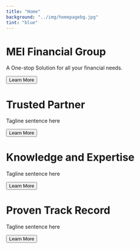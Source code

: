 ```yaml
---
title: "Home"
background: "../img/homepagebg.jpg"
tint: "blue"
---
```


<div id="carouselSlidesOnly" class="carousel slide" data-ride="carousel">
  <div class="carousel-inner">
    <div class="carousel-item one active">
      <div class="onebg"></div>
      <div class="container">
      	<div class="content-left">
      		<h1 class="home-header1">MEI Financial Group</h1>
      		<p class="home-p1">A One-stop Solution for all your financial needs.</p>
      		<button class="btn btn-info">Learn More</button>
      	</div>
      </div>
    </div>
    <div class="carousel-item two">
      <div class="twobg"></div>      
      <div class="container">
      	<div class="content-left">    
      		<h1 class="home-header1">Trusted Partner</h1>
      		<p class="home-p1">Tagline sentence here</p>
      		<button class="btn btn-info">Learn More</button>
      	</div>
      </div>      		
    </div>
    <div class="carousel-item three">
      <div class="threebg"></div>    
      <div class="container">
      	<div class="content-left">    
      		<h1 class="home-header1">Knowledge and Expertise</h1>
      		<p class="home-p1">Tagline sentence here</p>
      		<button class="btn btn-info">Learn More</button>
      	</div>
      </div>      		
    </div>
    <div class="carousel-item four">
      <div class="fourbg"></div>    
      <div class="container">
      	<div class="content-left">    
      		<h1 class="home-header1">Proven Track Record</h1>
      		<p class="home-p1">Tagline sentence here</p>
      		<button class="btn btn-info">Learn More</button>
      	</div>
      </div>      		
    </div>        
  </div>
</div>